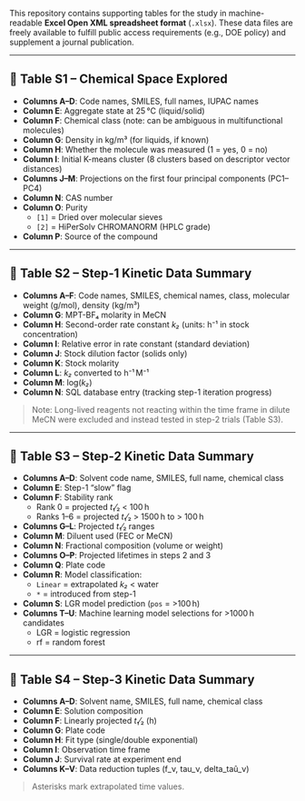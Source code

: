 

This repository contains supporting tables for the study in machine-readable **Excel Open XML spreadsheet format** (`.xlsx`). These data files are freely available to fulfill public access requirements (e.g., DOE policy) and supplement a journal publication.

---

## 📄 Table S1 – Chemical Space Explored

- **Columns A–D**: Code names, SMILES, full names, IUPAC names  
- **Column E**: Aggregate state at 25 °C (liquid/solid)  
- **Column F**: Chemical class (note: can be ambiguous in multifunctional molecules)  
- **Column G**: Density in kg/m³ (for liquids, if known)  
- **Column H**: Whether the molecule was measured (1 = yes, 0 = no)  
- **Column I**: Initial K-means cluster (8 clusters based on descriptor vector distances)  
- **Columns J–M**: Projections on the first four principal components (PC1–PC4)  
- **Column N**: CAS number  
- **Column O**: Purity  
    - `[1]` = Dried over molecular sieves  
    - `[2]` = HiPerSolv CHROMANORM (HPLC grade)  
- **Column P**: Source of the compound  

---

## 📄 Table S2 – Step-1 Kinetic Data Summary

- **Columns A–F**: Code names, SMILES, chemical names, class, molecular weight (g/mol), density (kg/m³)  
- **Column G**: MPT-BF₄ molarity in MeCN  
- **Column H**: Second-order rate constant *k₂* (units: h⁻¹ in stock concentration)  
- **Column I**: Relative error in rate constant (standard deviation)  
- **Column J**: Stock dilution factor (solids only)  
- **Column K**: Stock molarity  
- **Column L**: *k₂* converted to h⁻¹ M⁻¹  
- **Column M**: log(*k₂*)  
- **Column N**: SQL database entry (tracking step-1 iteration progress)  

> Note: Long-lived reagents not reacting within the time frame in dilute MeCN were excluded and instead tested in step-2 trials (Table S3).

---

## 📄 Table S3 – Step-2 Kinetic Data Summary

- **Columns A–D**: Solvent code name, SMILES, full name, chemical class  
- **Column E**: Step-1 “slow” flag  
- **Column F**: Stability rank  
  - Rank 0 = projected *t*₁⁄₂ < 100 h  
  - Ranks 1–6 = projected *t*₁⁄₂ > 1500 h to > 100 h  
- **Columns G–L**: Projected *t*₁⁄₂ ranges  
- **Column M**: Diluent used (FEC or MeCN)  
- **Column N**: Fractional composition (volume or weight)  
- **Columns O–P**: Projected lifetimes in steps 2 and 3  
- **Column Q**: Plate code  
- **Column R**: Model classification:  
    - `Linear` = extrapolated *k₂* < water  
    - `*` = introduced from step-1  
- **Column S**: LGR model prediction (`pos` = >100 h)  
- **Columns T–U**: Machine learning model selections for >1000 h candidates  
    - LGR = logistic regression  
    - rf = random forest  

---

## 📄 Table S4 – Step-3 Kinetic Data Summary

- **Columns A–D**: Solvent name, SMILES, full name, chemical class  
- **Column E**: Solution composition  
- **Column F**: Linearly projected *t*₁⁄₂ (h)  
- **Column G**: Plate code  
- **Column H**: Fit type (single/double exponential)  
- **Column I**: Observation time frame  
- **Column J**: Survival rate at experiment end  
- **Columns K–V**: Data reduction tuples (f_ν, tau_ν, delta_taû_ν)

> Asterisks mark extrapolated time values.



